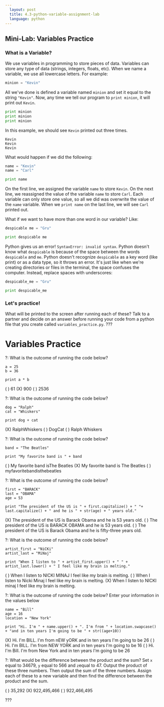 ```yaml
---
  layout: post
  title: 4.3-python-variable-assignment-lab
  language: python
---
```


## Mini-Lab: Variables Practice

### What is a Variable?
We use variables in programming to store pieces of data. Variables can store any type of data (strings, integers, floats, etc). When we name a variable, we use all lowercase letters. For example:
```python
minion = "Kevin"
```
All we've done is defined a variable named `minion` and set it equal to the string `"Kevin"`. Now, any time we tell our program to `print minion`, it will print out `Kevin`.
```python
print minion
print minion
print minion
```
In this example, we should see `Kevin` printed out three times.
```
Kevin
Kevin
Kevin
```
What would happen if we did the following:
```python
name = "Kevin"
name = "Carl"

print name
```
On the first line, we assigned the variable `name` to store `Kevin`. On the next line, we reassigned the value of the variable `name` to store `Carl`. Each variable can only store one value, so all we did was overwrite the value of the `name` variable. When we `print name` on the last line, we will see `Carl` printed out.

What if we want to have more than one word in our variable? Like:
```python
despicable me = "Gru"

print despicable me
```
Python gives us an error! `SyntaxError: invalid syntax`. Python doesn't know what `despicable` is because of the space between the words `despicable` and `me`. Python doesn't recognize `despicable` as a key word (like print) or as a data type, so it throws an error. It's just like when we're creating directories or files in the terminal, the space confuses the computer. Instead, replace spaces with underscores:

```python
despicable_me = "Gru"

print despicable_me
```
### Let's practice!
What will be printed to the screen after running each of these? Talk to a partner and decide on an answer before running your code from a python file that you create called `variables_practice.py`.
???
#  Variables Practice

?: What is the outcome of running the code below?
```
a = 25
b = 36

print a * b
```
( ) 61
(X) 900
( ) 2536

?: What is the outcome of running the code below?
```
dog = "Ralph"
cat = "Whiskers"

print dog + cat
```
(X) RalphWhiskers
( ) DogCat
( ) Ralph Whiskers

?: What is the outcome of running the code below?
```
band = "The Beatles"

print "My favorite band is " + band
```
( ) My favorite band isThe Beatles
(X) My favorite band is The Beatles
( ) myfavoritebandisthebeatles

?: What is the outcome of running the code below?
```
first = "BARACK"
last = "OBAMA"
age = 53

print "The president of the US is " + first.capitalize() + " "+ last.capitalize() + " and he is " + str(age) + " years old."
```
(X) The president of the US is Barack Obama and he is 53 years old.
( ) The president of the US is BARACK OBAMA and he is 53 years old.
( ) The president of the US is Barack Obama and he is fifty-three years old.

?: What is the outcome of running the code below?
```
artist_first = "NiCKi"
artist_last = "MiNaj"

print "When I listen to " + artist_first.upper() + " " + artist_last.lower() + " I feel like my brain is melting."
```
( ) When I listen to NICKI MINAJ I feel like my brain is melting.
( ) When I listen to Nicki Minaj I feel like my brain is melting.
(X) When I listen to NICKI minaj I feel like my brain is melting.

?: What is the outcome of running the code below? Enter your information in the values below
```
name = "Bill"
age = 16
location = "New York"

print "Hi. I'm " + name.upper() + ". I'm from " + location.swapcase() + "and in ten years I'm going to be " + str((age+10))
```
(X) Hi. I'm BILL. I'm from nEW yORK and in ten years I'm going to be 26
( ) Hi. I'm BILL. I'm from NEW YORK and in ten years I'm going to be 16
( ) Hi. I'm Bill. I'm from New York and in ten years I'm going to be 26

?: What would be the difference between the product and the sum?
Set `x` equal to 34679, `y` equal to 566 and `z`equal to 47. Output the product of these three numbers. Then output the sum of the three numbers. Assign each of these to a new variable and then find the difference between the product and the sum.

( ) 35,292
(X) 922,495,466
( ) 922,466,495

???
